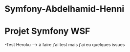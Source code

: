 # Symfony-Abdelhamid-Henni
Projet Symfony WSF
========

-Test Heroku --> à faire j'ai test mais j'ai eu quelques issues

